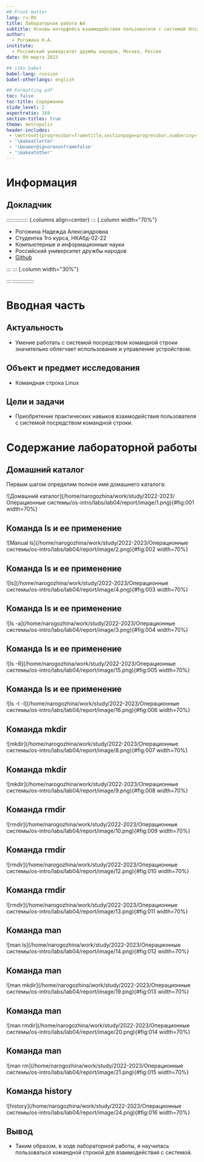 ```yaml
---
## Front matter
lang: ru-RU
title: Лабораторная работа №4
subtitle: Основы интерфейса взаимодействия пользователя с системой Unix на уровне командной строки
author:
  - Рогожина Н.А.
institute:
  - Российский университет дружбы народов, Москва, Россия
date: 04 марта 2023

## i18n babel
babel-lang: russian
babel-otherlangs: english

## Formatting pdf
toc: false
toc-title: Содержание
slide_level: 2
aspectratio: 169
section-titles: true
theme: metropolis
header-includes:
 - \metroset{progressbar=frametitle,sectionpage=progressbar,numbering=fraction}
 - '\makeatletter'
 - '\beamer@ignorenonframefalse'
 - '\makeatother'
---
```


# Информация

## Докладчик

:::::::::::::: {.columns align=center}
::: {.column width="70%"}

  * Рогожина Надежда Александровна
  * Студентка 1го курса, НКАбд-02-22
  * Компьютерные и информационные науки
  * Российский университет дружбы народов
  * [Github](https://github.com/MikoGreen/study_2022-2023_os-intro)

:::
::: {.column width="30%"}

:::
::::::::::::::

# Вводная часть

## Актуальность

- Умение работать с системой посредством командной строки значительно облегчает использование и управление устройством.

## Объект и предмет исследования

- Командная строка Linux

## Цели и задачи

- Приобретение практических навыков взаимодействия пользователя с системой посредством командной строки.

# Содержание лабораторной работы

## Домашний каталог

Первым шагом определим полное имя домашнего каталога:

![Домашний каталог](/home/narogozhina/work/study/2022-2023/Операционные системы/os-intro/labs/lab04/report/image/1.png){#fig:001 width=70%}

## Команда ls и ее применение

![Manual ls](/home/narogozhina/work/study/2022-2023/Операционные системы/os-intro/labs/lab04/report/image/2.png){#fig:002 width=70%}

## Команда ls и ее применение

![ls](/home/narogozhina/work/study/2022-2023/Операционные системы/os-intro/labs/lab04/report/image/4.png){#fig:003 width=70%}

## Команда ls и ее применение

![ls -a](/home/narogozhina/work/study/2022-2023/Операционные системы/os-intro/labs/lab04/report/image/3.png){#fig:004 width=70%}

## Команда ls и ее применение

![ls -R](/home/narogozhina/work/study/2022-2023/Операционные системы/os-intro/labs/lab04/report/image/15.png){#fig:005 width=70%}

## Команда ls и ее применение

![ls -t -l](/home/narogozhina/work/study/2022-2023/Операционные системы/os-intro/labs/lab04/report/image/16.png){#fig:006 width=70%}

## Команда mkdir

![mkdir](/home/narogozhina/work/study/2022-2023/Операционные системы/os-intro/labs/lab04/report/image/8.png){#fig:007 width=70%}

## Команда mkdir

![mkdir](/home/narogozhina/work/study/2022-2023/Операционные системы/os-intro/labs/lab04/report/image/9.png){#fig:008 width=70%}

## Команда rmdir

![rmdir](/home/narogozhina/work/study/2022-2023/Операционные системы/os-intro/labs/lab04/report/image/10.png){#fig:009 width=70%}

## Команда rmdir

![rmdir](/home/narogozhina/work/study/2022-2023/Операционные системы/os-intro/labs/lab04/report/image/12.png){#fig:010 width=70%}

## Команда rmdir

![rmdir](/home/narogozhina/work/study/2022-2023/Операционные системы/os-intro/labs/lab04/report/image/13.png){#fig:011 width=70%}

## Команда man

![man ls](/home/narogozhina/work/study/2022-2023/Операционные системы/os-intro/labs/lab04/report/image/14.png){#fig:012 width=70%}

## Команда man

![man mkdir](/home/narogozhina/work/study/2022-2023/Операционные системы/os-intro/labs/lab04/report/image/19.png){#fig:013 width=70%}

## Команда man

![man rmdir](/home/narogozhina/work/study/2022-2023/Операционные системы/os-intro/labs/lab04/report/image/20.png){#fig:014 width=70%}

## Команда man

![man rm](/home/narogozhina/work/study/2022-2023/Операционные системы/os-intro/labs/lab04/report/image/21.png){#fig:015 width=70%}

## Команда history

![history](/home/narogozhina/work/study/2022-2023/Операционные системы/os-intro/labs/lab04/report/image/24.png){#fig:016 width=70%}

## Вывод

- Таким образом, в ходе лабораторной работы, я научилась пользоваться командной строкой для взаимодействия с системой.
